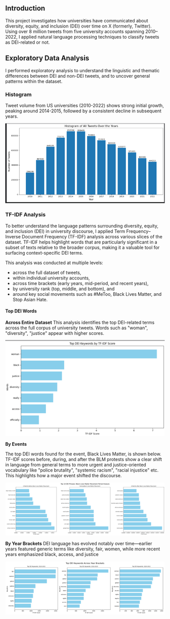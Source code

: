## Introduction
This project investigates how universities have communicated about diversity, equity, and inclusion (DEI) over time on X (formerly, Twitter). Using over 8 million tweets from five university accounts spanning 2010–2022, I applied natural language processing techniques to classify tweets as DEI-related or not. 

## Exploratory Data Analysis
I performed exploratory analysis to understand the linguistic and thematic differences between DEI and non-DEI tweets, and to uncover general patterns within the dataset.

### Histogram
Tweet volume from US universities (2010-2022) shows strong initial growth, peaking around 2014-2015, followed by a consistent decline in subsequent years.

![Histogram of 8M Tweets over 2010 to 2022](/Visualizations/Histograms/Histogram_Whole%20Dataset.png)

### TF-IDF Analysis
To better understand the language patterns surrounding diversity, equity, and inclusion (DEI) in university discourse, I applied Term Frequency–Inverse Document Frequency (TF-IDF) analysis across various slices of the dataset. TF-IDF helps highlight words that are particularly significant in a subset of texts relative to the broader corpus, making it a valuable tool for surfacing context-specific DEI terms.

This analysis was conducted at multiple levels:
- across the full dataset of tweets,
- within individual university accounts,
- across time brackets (early years, mid-period, and recent years),
- by university rank (top, middle, and bottom), and
- around key social movements such as #MeToo, Black Lives Matter, and Stop Asian Hate.

#### Top DEI Words

**Across Entire Dataset**
This analysis identifies the top DEI-related terms across the full corpus of university tweets. Words such as "woman", "diversity", "justice" appear with higher scores.


![Top DEI Words across Entire Dataset](/Visualizations/TF-IDF%20Analysis/top_dei_keywords_by_tf_idf_score_whole_dataset.png)


**By Events**

The top DEI words found for the event, Black Lives Matter, is shown below. TF-IDF scores before, during, and after the BLM protests show a clear shift in language from general terms to more urgent and justice-oriented vocabulary like "police brutality", "systemic racism", "racial injustice" etc. This highlights how a major event shifted the discourse.

![Top DEI Words for Black Lives Matter](/Visualizations/TF-IDF%20Analysis/blm_progression.png)


**By Year Brackets**
DEI language has evolved notably over time—earlier years featured generic terms like diversity, fair, women, while more recent years emphasized black, access, and justice

![Top DEI Words by Year Brackets](/Visualizations/TF-IDF%20Analysis/top_dei_keywords_by_year_brackets.png)